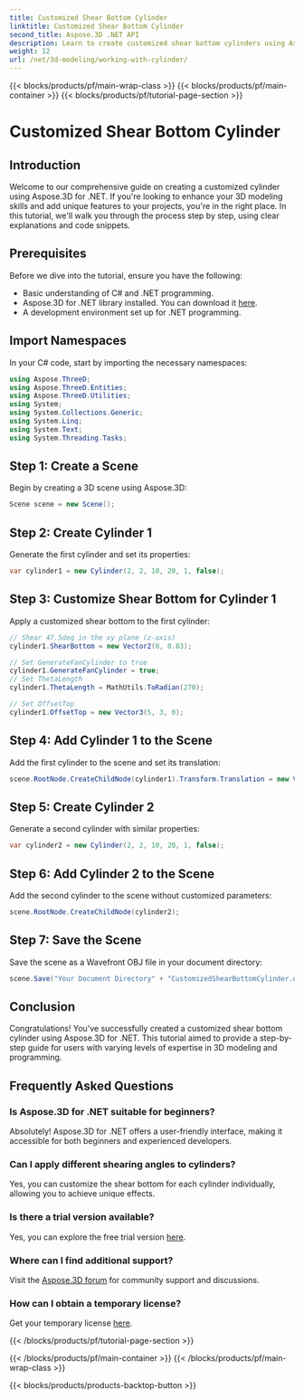 ```yaml
---
title: Customized Shear Bottom Cylinder
linktitle: Customized Shear Bottom Cylinder
second_title: Aspose.3D .NET API
description: Learn to create customized shear bottom cylinders using Aspose.3D for .NET with our detailed step-by-step guide. Elevate your 3D modeling skills today!
weight: 12
url: /net/3d-modeling/working-with-cylinder/
---
```


{{< blocks/products/pf/main-wrap-class >}}
{{< blocks/products/pf/main-container >}}
{{< blocks/products/pf/tutorial-page-section >}}

# Customized Shear Bottom Cylinder

## Introduction
Welcome to our comprehensive guide on creating a customized cylinder using Aspose.3D for .NET. If you're looking to enhance your 3D modeling skills and add unique features to your projects, you're in the right place. In this tutorial, we'll walk you through the process step by step, using clear explanations and code snippets.
## Prerequisites
Before we dive into the tutorial, ensure you have the following:
- Basic understanding of C# and .NET programming.
- Aspose.3D for .NET library installed. You can download it [here](https://releases.aspose.com/3d/net/).
- A development environment set up for .NET programming.
## Import Namespaces
In your C# code, start by importing the necessary namespaces:
```csharp
using Aspose.ThreeD;
using Aspose.ThreeD.Entities;
using Aspose.ThreeD.Utilities;
using System;
using System.Collections.Generic;
using System.Linq;
using System.Text;
using System.Threading.Tasks;
```
## Step 1: Create a Scene
Begin by creating a 3D scene using Aspose.3D:
```csharp
Scene scene = new Scene();
```
## Step 2: Create Cylinder 1
Generate the first cylinder and set its properties:
```csharp
var cylinder1 = new Cylinder(2, 2, 10, 20, 1, false);
```
## Step 3: Customize Shear Bottom for Cylinder 1
Apply a customized shear bottom to the first cylinder:
```csharp
// Shear 47.5deg in the xy plane (z-axis)
cylinder1.ShearBottom = new Vector2(0, 0.83); 

// Set GenerateFanCylinder to true
cylinder1.GenerateFanCylinder = true;
// Set ThetaLength
cylinder1.ThetaLength = MathUtils.ToRadian(270);

// Set OffsetTop
cylinder1.OffsetTop = new Vector3(5, 3, 0);
```
## Step 4: Add Cylinder 1 to the Scene
Add the first cylinder to the scene and set its translation:
```csharp
scene.RootNode.CreateChildNode(cylinder1).Transform.Translation = new Vector3(10, 0, 0);
```
## Step 5: Create Cylinder 2
Generate a second cylinder with similar properties:
```csharp
var cylinder2 = new Cylinder(2, 2, 10, 20, 1, false);
```
## Step 6: Add Cylinder 2 to the Scene
Add the second cylinder to the scene without customized parameters:
```csharp
scene.RootNode.CreateChildNode(cylinder2);
```
## Step 7: Save the Scene
Save the scene as a Wavefront OBJ file in your document directory:
```csharp
scene.Save("Your Document Directory" + "CustomizedShearBottomCylinder.obj", FileFormat.WavefrontOBJ);
```
## Conclusion
Congratulations! You've successfully created a customized shear bottom cylinder using Aspose.3D for .NET. This tutorial aimed to provide a step-by-step guide for users with varying levels of expertise in 3D modeling and programming.
## Frequently Asked Questions
### Is Aspose.3D for .NET suitable for beginners?
Absolutely! Aspose.3D for .NET offers a user-friendly interface, making it accessible for both beginners and experienced developers.
### Can I apply different shearing angles to cylinders?
Yes, you can customize the shear bottom for each cylinder individually, allowing you to achieve unique effects.
### Is there a trial version available?
Yes, you can explore the free trial version [here](https://releases.aspose.com/).
### Where can I find additional support?
Visit the [Aspose.3D forum](https://forum.aspose.com/c/3d/18) for community support and discussions.
### How can I obtain a temporary license?
Get your temporary license [here](https://purchase.aspose.com/temporary-license/).

{{< /blocks/products/pf/tutorial-page-section >}}

{{< /blocks/products/pf/main-container >}}
{{< /blocks/products/pf/main-wrap-class >}}

{{< blocks/products/products-backtop-button >}}
